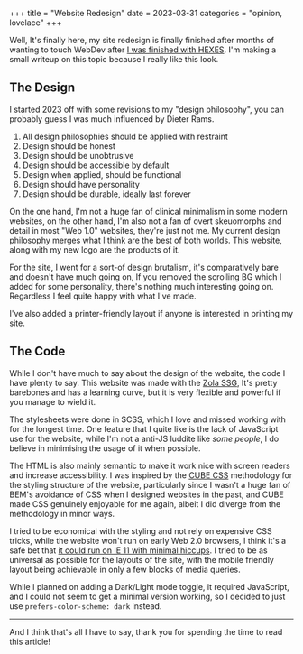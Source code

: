 +++
title = "Website Redesign"
date = 2023-03-31
categories = "opinion, lovelace"
+++

Well, It's finally here, my site redesign is finally finished after months of wanting to touch WebDev after [I was finished with HEXES](https://kaleidosium.itch.io/hexes). I'm making a small writeup on this topic because I really like this look.

## The Design

I started 2023 off with some revisions to my "design philosophy", you can probably guess I was much influenced by Dieter Rams.

1. All design philosophies should be applied with restraint
2. Design should be honest
3. Design should be unobtrusive
4. Design should be accessible by default
5. Design when applied, should be functional
6. Design should have personality
7. Design should be durable, ideally last forever

On the one hand, I'm not a huge fan of clinical minimalism in some modern websites, on the other hand, I'm also not a fan of overt skeuomorphs and detail in most "Web 1.0" websites, they're just not me. My current design philosophy merges what I think are the best of both worlds. This website, along with my new logo are the products of it.

For the site, I went for a sort-of design brutalism, it's comparatively bare and doesn't have much going on, If you removed the scrolling BG which I added for some personality, there's nothing much interesting going on. Regardless I feel quite happy with what I've made.

I've also added a printer-friendly layout if anyone is interested in printing my site.

## The Code

While I don't have much to say about the design of the website, the code I have plenty to say. This website was made with the [Zola SSG](https://www.getzola.org/), It's pretty barebones and has a learning curve, but it is very flexible and powerful if you manage to wield it.

The stylesheets were done in SCSS, which I love and missed working with for the longest time. One feature that I quite like is the lack of JavaScript use for the website, while I'm not a anti-JS luddite like *some people*, I do believe in minimising the usage of it when possible.

The HTML is also mainly semantic to make it work nice with screen readers and increase accessibility. I was inspired by the [CUBE CSS](https://cube.fyi/) methodology for the styling structure of the website, particularly since I wasn't a huge fan of BEM's avoidance of CSS when I designed websites in the past, and CUBE made CSS genuinely enjoyable for me again, albeit I did diverge from the methodology in minor ways.

I tried to be economical with the styling and not rely on expensive CSS tricks, while the website won't run on early Web 2.0 browsers, I think it's a safe bet that [it could run on IE 11 with minimal hiccups](https://caniuse.com/flexbox). I tried to be as universal as possible for the layouts of the site, with the mobile friendly layout being achievable in only a few blocks of media queries.

While I planned on adding a Dark/Light mode toggle, it required JavaScript, and I could not seem to get a minimal version working, so I decided to just use `prefers-color-scheme: dark` instead.

---

And I think that's all I have to say, thank you for spending the time to read this article!
